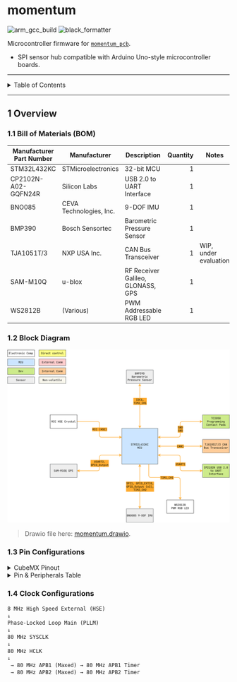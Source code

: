 # momentum

![arm_gcc_build](https://github.com/danielljeon/momentum/actions/workflows/arm_gcc_build.yaml/badge.svg)
![black_formatter](https://github.com/danielljeon/momentum/actions/workflows/black_formatter.yaml/badge.svg)

Microcontroller firmware
for [`momentum_pcb`](https://github.com/danielljeon/momentum_pcb).

- SPI sensor hub compatible with Arduino Uno-style microcontroller boards.

---

<details markdown="1">
  <summary>Table of Contents</summary>

<!-- TOC -->
* [momentum](#momentum)
  * [1 Overview](#1-overview)
    * [1.1 Bill of Materials (BOM)](#11-bill-of-materials-bom)
    * [1.2 Block Diagram](#12-block-diagram)
    * [1.3 Pin Configurations](#13-pin-configurations)
    * [1.4 Clock Configurations](#14-clock-configurations)
<!-- TOC -->

</details>

---

## 1 Overview

### 1.1 Bill of Materials (BOM)

| Manufacturer Part Number | Manufacturer            | Description                       | Quantity | Notes                 |
|--------------------------|-------------------------|-----------------------------------|---------:|-----------------------|
| STM32L432KC              | STMicroelectronics      | 32-bit MCU                        |        1 |                       |
| CP2102N-A02-GQFN24R      | Silicon Labs            | USB 2.0 to UART Interface         |        1 |                       |
| BNO085                   | CEVA Technologies, Inc. | 9-DOF IMU                         |        1 |                       |
| BMP390                   | Bosch Sensortec         | Barometric Pressure Sensor        |        1 |                       |
| TJA1051T/3               | NXP USA Inc.            | CAN Bus Transceiver               |        1 | WIP, under evaluation |
| SAM-M10Q                 | u-blox                  | RF Receiver Galileo, GLONASS, GPS |        1 |                       |
| WS2812B                  | (Various)               | PWM Addressable RGB LED           |        1 |                       |

### 1.2 Block Diagram

![momentum.drawio.png](docs/momentum.drawio.png)

> Drawio file here: [momentum.drawio](docs/momentum.drawio).

### 1.3 Pin Configurations

<details markdown="1">
  <summary>CubeMX Pinout</summary>

![CubeMX Pinout.png](docs/CubeMX%20Pinout.png)

</details>

<details markdown="1">
  <summary>Pin & Peripherals Table</summary>

| STM32F446RE | Peripheral              | Config                | Connection                       | Notes                                 |
|-------------|-------------------------|-----------------------|----------------------------------|---------------------------------------|
| PA14        | `SYS_JTCK-SWCLK`        |                       | TC2050 SWD Pin 4: `SWCLK`        |                                       |
| PA13        | `SYS_JTMS-SWDIO`        |                       | TC2050 SWD Pin 2: `SWDIO`        |                                       |
|             | `TIM2_CH1`              | PWM no output         |                                  | BMP390 BMP3 driver timer.             |
|             | `TIM2_CH2`              | PWM no output         |                                  | BNO085 SH2 driver timer.              |
| PA5         | `SPI1_SCK`              |                       | BNO085 Pin 19: `H_SCL/SCK/RX`    |                                       |
| PA4         | `GPIO_Output` (SPI2 CS) | Pull-up, set high     | BNO085 Pin 18: `H_CSN`           |                                       |
| PA6         | `SPI2_MISO`             |                       | BNO085 Pin 20: `H_SDA/H_MISO/TX` |                                       |
| PA7         | `SPI2_MOSI`             |                       | BNO085 Pin 17: `SA0/H_MOSI`      |                                       |
| PB0         | `GPIO_EXTI0`            | Pull-up, falling edge | BNO085 Pin 14: `H_INTN`          |                                       |
| PB1         | `GPIO_Output`           |                       | BNO085 Pin 6: `PS0/Wake`         | Pull low to trigger wake.             |
|             |                         | Hardware pull-up      | BNO085 Pin 5: `PS1`              |                                       |
| PA1         | `GPIO_Output`           |                       | BNO085 Pin 11: `NRST`            | Pull low to reset.                    |
| PB6         | `I2C1_SCL`              |                       | BMP390 Pin 2: `SCK`              |                                       |
| PB7         | `I2C1_SDA`              |                       | BMP390 Pin 4: `SDI`              |                                       |
| PA3         | `USART2_RX`             | 115200 bps            | SAM-M10Q Pin 13: `TXD`           |                                       |
| PA2         | `USART2_TX`             | 115200 bps            | SAM-M10Q Pin 14: `RXD`           |                                       |
| PC15        | `GPIO_Output`           |                       | SAM-M10Q Pin 18: `RESET_N`       | Pull low to reset (>= 1 ms).          |
| PA10        | `USART1_RX`             | 115200 bps            | CP2102N-A02-GQFN24R Pin 20: TXD  |                                       |
| PA9         | `USART1_TX`             | 115200 bps            | CP2102N-A02-GQFN24R Pin 21: RXD  |                                       |
| PA11        | `CAN1_RX`               |                       | TJA1051T/3 Pin 1: `TXD`          |                                       |
| PA12        | `CAN1_TX`               |                       | TJA1051T/3 Pin 4: `RXD`          |                                       |
| PA8         | `TIM1_CH1`              | PWM Generation CH1    | WS2812B Pin: `DIN`               | DIN pin number depends on IC variant. |

</details>

### 1.4 Clock Configurations

```
8 MHz High Speed External (HSE)
↓
Phase-Locked Loop Main (PLLM)
↓
80 MHz SYSCLK
↓
80 MHz HCLK
↓
 → 80 MHz APB1 (Maxed) → 80 MHz APB1 Timer
 → 80 MHz APB2 (Maxed) → 80 MHz APB2 Timer
```
